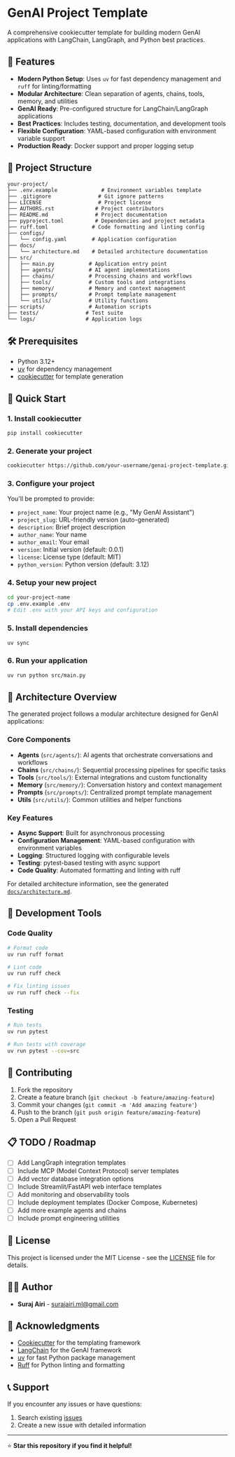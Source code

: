 # GenAI Project Template

A comprehensive cookiecutter template for building modern GenAI applications with LangChain, LangGraph, and Python best practices.

## 🚀 Features

- **Modern Python Setup**: Uses `uv` for fast dependency management and `ruff` for linting/formatting
- **Modular Architecture**: Clean separation of agents, chains, tools, memory, and utilities
- **GenAI Ready**: Pre-configured structure for LangChain/LangGraph applications
- **Best Practices**: Includes testing, documentation, and development tools
- **Flexible Configuration**: YAML-based configuration with environment variable support
- **Production Ready**: Docker support and proper logging setup

## 📁 Project Structure

```
your-project/
├── .env.example              # Environment variables template
├── .gitignore               # Git ignore patterns
├── LICENSE                  # Project license
├── AUTHORS.rst             # Project contributors
├── README.md               # Project documentation
├── pyproject.toml          # Dependencies and project metadata
├── ruff.toml              # Code formatting and linting config
├── configs/
│   └── config.yaml        # Application configuration
├── docs/
│   └── architecture.md    # Detailed architecture documentation
├── src/
│   ├── main.py           # Application entry point
│   ├── agents/           # AI agent implementations
│   ├── chains/           # Processing chains and workflows
│   ├── tools/            # Custom tools and integrations
│   ├── memory/           # Memory and context management
│   ├── prompts/          # Prompt template management
│   └── utils/            # Utility functions
├── scripts/              # Automation scripts
├── tests/               # Test suite
└── logs/                # Application logs
```

## 🛠 Prerequisites

- Python 3.12+
- [uv](https://github.com/astral-sh/uv) for dependency management
- [cookiecutter](https://github.com/cookiecutter/cookiecutter) for template generation

## 🚀 Quick Start

### 1. Install cookiecutter

```bash
pip install cookiecutter
```

### 2. Generate your project

```bash
cookiecutter https://github.com/your-username/genai-project-template.git
```

### 3. Configure your project

You'll be prompted to provide:
- `project_name`: Your project name (e.g., "My GenAI Assistant")
- `project_slug`: URL-friendly version (auto-generated)
- `description`: Brief project description
- `author_name`: Your name
- `author_email`: Your email
- `version`: Initial version (default: 0.0.1)
- `license`: License type (default: MIT)
- `python_version`: Python version (default: 3.12)

### 4. Setup your new project

```bash
cd your-project-name
cp .env.example .env
# Edit .env with your API keys and configuration
```

### 5. Install dependencies

```bash
uv sync
```

### 6. Run your application

```bash
uv run python src/main.py
```

## 📖 Architecture Overview

The generated project follows a modular architecture designed for GenAI applications:

### Core Components

- **Agents** (`src/agents/`): AI agents that orchestrate conversations and workflows
- **Chains** (`src/chains/`): Sequential processing pipelines for specific tasks
- **Tools** (`src/tools/`): External integrations and custom functionality
- **Memory** (`src/memory/`): Conversation history and context management
- **Prompts** (`src/prompts/`): Centralized prompt template management
- **Utils** (`src/utils/`): Common utilities and helper functions

### Key Features

- **Async Support**: Built for asynchronous processing
- **Configuration Management**: YAML-based configuration with environment variables
- **Logging**: Structured logging with configurable levels
- **Testing**: pytest-based testing with async support
- **Code Quality**: Automated formatting and linting with ruff

For detailed architecture information, see the generated [`docs/architecture.md`]({{cookiecutter.project_slug}}/docs/architecture.md).

## 🔧 Development Tools

### Code Quality

```bash
# Format code
uv run ruff format

# Lint code
uv run ruff check

# Fix linting issues
uv run ruff check --fix
```

### Testing

```bash
# Run tests
uv run pytest

# Run tests with coverage
uv run pytest --cov=src
```

## 🤝 Contributing

1. Fork the repository
2. Create a feature branch (`git checkout -b feature/amazing-feature`)
3. Commit your changes (`git commit -m 'Add amazing feature'`)
4. Push to the branch (`git push origin feature/amazing-feature`)
5. Open a Pull Request

## 📋 TODO / Roadmap

- [ ] Add LangGraph integration templates
- [ ] Include MCP (Model Context Protocol) server templates
- [ ] Add vector database integration options
- [ ] Include Streamlit/FastAPI web interface templates
- [ ] Add monitoring and observability tools
- [ ] Include deployment templates (Docker Compose, Kubernetes)
- [ ] Add more example agents and chains
- [ ] Include prompt engineering utilities

## 📄 License

This project is licensed under the MIT License - see the [LICENSE](LICENSE) file for details.

## 👨‍💻 Author

- **Suraj Airi** - [surajairi.ml@gmail.com](mailto:surajairi.ml@gmail.com)

## 🙏 Acknowledgments

- [Cookiecutter](https://github.com/cookiecutter/cookiecutter) for the templating framework
- [LangChain](https://github.com/langchain-ai/langchain) for the GenAI framework
- [uv](https://github.com/astral-sh/uv) for fast Python package management
- [Ruff](https://github.com/astral-sh/ruff) for Python linting and formatting

## 📞 Support

If you encounter any issues or have questions:

1. Search existing [issues](https://github.com/SurajAiri/genai-project-template/issues)
2. Create a new issue with detailed information

---

⭐ **Star this repository if you find it helpful!**